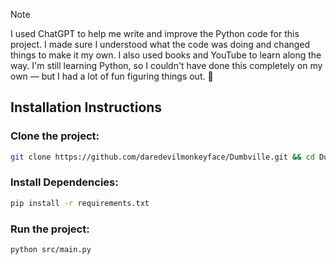 
>[!NOTE]
> I used ChatGPT to help me write and improve the Python code for this project.
> I made sure I understood what the code was doing and changed things to make it my own.
> I also used books and YouTube to learn along the way.
> I'm still learning Python, so I couldn't have done this completely on my own — but I had a lot of fun figuring things out. 🙂

## Installation Instructions

### Clone the project:
```sh
git clone https://github.com/daredevilmonkeyface/Dumbville.git && cd Dumbville
```

### Install Dependencies:
```sh
pip install -r requirements.txt
```

### Run the project:
```sh
python src/main.py
```